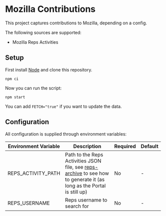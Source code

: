 # Mozilla Contributions

This project captures contributions to Mozilla, depending on a config.

The following sources are supported:

* Mozilla Reps Activities

## Setup

First install [Node](http://nodejs.org/) and clone this repository.

```
npm ci
```

Now you can run the script:

```
npm start
```

You can add `FETCH="true"` if you want to update the data.

## Configuration

All configuration is supplied through environment variables:

| Environment Variable | Description | Required | Default |
|---|---|---|---|
| REPS_ACTIVITY_PATH | Path to the Reps Activities JSON file, see [reps-archive](https://github.com/mozilla/reps-archive) to see how to generate it (as long as the Portal is still up) | No | - |
| REPS_USERNAME | Reps username to search for | No | - |

